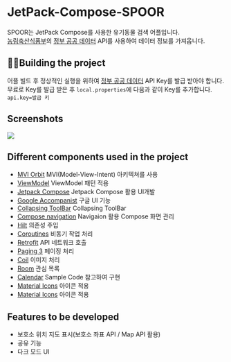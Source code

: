 # JetPack-Compose-SPOOR
SPOOR는 JetPack Compose를 사용한 유기동물 검색 어플입니다.  
[농림축산식품부]의 [정부 공공 데이터] API를 사용하여 데이터 정보를 가져옵니다.

## :hammer::wrench:Building the project
어플 빌드 후 정상적인 실행을 위하여 [정부 공공 데이터] API Key를 발급 받아야 합니다.  
무료로 Key를 발급 받은 후 `local.properties`에 다음과 같이 Key를 추가합니다.  
`api.key=발급 키`

## Screenshots
<img src="screenshots/spoor.gif"/>

## Different components used in the project
 - [MVI Orbit][orbit] MVI(Model-View-Intent) 아키텍쳐를 사용
 - [ViewModel][viewmodel] ViewModel 패턴 적용
 - [Jetpack Compose][compose] Jetpack Compose 활용 UI개발
 - [Google Accompanist][accompanist] 구글 UI 기능
 - [Collapsing ToolBar][toolbar] Collapsing ToolBar
 - [Compose navigation][navigation] Navigaion 활용 Compose 화면 관리
 - [Hilt][hilt] 의존성 주입
 - [Coroutines][coroutines] 비동기 작업 처리
 - [Retrofit][retrofit] API 네트워크 호출
 - [Paging 3][paging] 페이징 처리 
 - [Coil][coil] 이미지 처리
 - [Room][room] 관심 목록
 - [Calendar][calendar] Sample Code 참고하여 구현
 - [Material Icons][icons] 아이콘 적용
 - [Material Icons][icons] 아이콘 적용

## Features to be developed
- 보호소 위치 지도 표시(보호소 좌표 API / Map API 활용) 
- 공유 기능
- 다크 모드 UI

[농림축산식품부]: https://www.animal.go.kr/front/index.do
[정부 공공 데이터]: https://www.data.go.kr/data/15098931/openapi.do
[orbit]: https://github.com/orbit-mvi/orbit-mvi
[compose]: https://developer.android.com/jetpack/compose?gclid=CjwKCAjwyIKJBhBPEiwAu7zll9bjLDRqSH7XtNL-G0txRAeT_QLCcws-_VYPI9Ea-cxFzEC69YbslxoC6BEQAvD_BwE&gclsrc=aw.ds
[navigation]: https://developer.android.com/jetpack/compose/navigation
[hilt]: https://developer.android.com/training/dependency-injection/hilt-android
[viewmodel]: https://developer.android.com/topic/libraries/architecture/viewmodel
[paging]: https://developer.android.com/jetpack/compose/lists#large-datasets
[coil]: https://coil-kt.github.io/coil/compose/
[retrofit]: https://square.github.io/retrofit/
[coroutines]: https://developer.android.com/kotlin/coroutines
[icons]: https://fonts.google.com/icons?selected=Material+Icons
[accompanist]: https://github.com/google/accompanist
[toolbar]: https://github.com/onebone/compose-collapsing-toolbar
[calendar]: https://github.com/android/compose-samples/tree/main/Crane
[room]: https://developer.android.com/jetpack/androidx/releases/room

